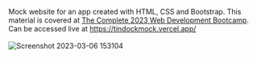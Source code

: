 Mock website for an app created with HTML, CSS and Bootstrap. This material is covered at [The Complete 2023 Web Development Bootcamp](https://www.udemy.com/course/the-complete-web-development-bootcamp/). Can be accessed live at https://tindockmock.vercel.app/<br><br>
![Screenshot 2023-03-06 153104](https://user-images.githubusercontent.com/86803100/223224032-f2bbe289-32bc-4b52-8ea3-495b90de6aa5.png)

